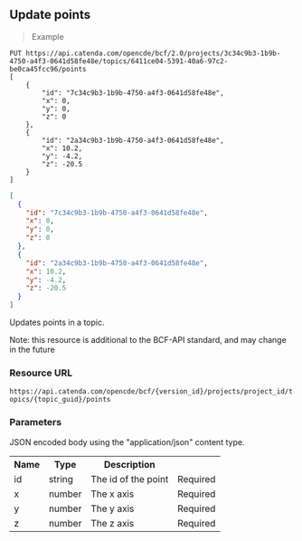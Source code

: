 ## Update points

> Example

```http
PUT https://api.catenda.com/opencde/bcf/2.0/projects/3c34c9b3-1b9b-4750-a4f3-0641d58fe48e/topics/6411ce04-5391-40a6-97c2-be0ca45fcc96/points
[
    {
        "id": "7c34c9b3-1b9b-4750-a4f3-0641d58fe48e",
        "x": 0,
        "y": 0,
        "z": 0
    },
    {
        "id": "2a34c9b3-1b9b-4750-a4f3-0641d58fe48e",
        "x": 10.2,
        "y": -4.2,
        "z": -20.5
    }
]

```

```json
[
  {
    "id": "7c34c9b3-1b9b-4750-a4f3-0641d58fe48e",
    "x": 0,
    "y": 0,
    "z": 0
  },
  {
    "id": "2a34c9b3-1b9b-4750-a4f3-0641d58fe48e",
    "x": 10.2,
    "y": -4.2,
    "z": -20.5
  }
]
```

Updates points in a topic.

Note: this resource is additional to the BCF-API standard, and may change in the future

### Resource URL

`https://api.catenda.com/opencde/bcf/{version_id}/projects/project_id/topics/{topic_guid}/points`

### Parameters

JSON encoded body using the "application/json" content type.

<table class="table">
    <tr><th>Name</th><th>Type</th><th>Description</th><th></th></tr>
    <tr>
        <td>id</td>
        <td>string</td>
        <td>The id of the point</td>
        <td>Required</td>
    </tr>
    <tr>
        <td>x</td>
        <td>number</td>
        <td>The x axis</td>
        <td>Required</td>
    </tr>
    <tr>
        <td>y</td>
        <td>number</td>
        <td>The y axis</td>
        <td>Required</td>
    </tr>
    <tr>
        <td>z</td>
        <td>number</td>
        <td>The z axis</td>
        <td>Required</td>
    </tr>
</table>
